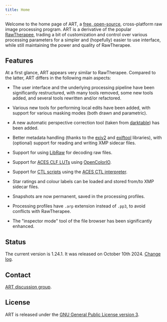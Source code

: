 ```yaml
---
title: Home
---
```

<!-- ![ART](logo.png) -->

<!-- ## About -->

Welcome to the home page of ART, a [free, open-source](https://www.gnu.org/philosophy/philosophy.html), cross-platform 
raw image processing program. 
ART is a derivative of the popular [RawTherapee](http://rawtherapee.com),
trading a bit of customization and control over various processing parameters for a simpler and (hopefully) easier to use interface,
while still maintaining the power and quality of RawTherapee.

## Features

At a first glance, ART appears very similar to RawTherapee. 
Compared to the latter, ART differs in the following main aspects:

- The user interface and the underlying processing pipeline have been significantly restructured, with many tools removed, some new tools added, and several tools rewritten and/or refactored. 

- Various new tools for performing local edits have been added, with support for various masking modes (both drawn and parametric).

- A new automatic perspective correction tool (taken from [darktable](http://darktable.org)) has been added.

- Better metadata handling (thanks to the [exiv2](http://exiv2.org) and [exiftool](http://exiftool.org) libraries), with (optional) support for reading and writing XMP sidecar files.

- Support for using [LibRaw](https://www.libraw.org) for decoding raw files.

- Support for [ACES CLF LUTs](https://docs.acescentral.com/specifications/clf/) using [OpenColorIO](https://opencolorio.org/).

- Support for [CTL scripts](https://acescentral.com/knowledge-base-2/ctl/) using the [ACES CTL interpreter](https://github.com/ampas/CTL).

- Star ratings and colour labels can be loaded and stored from/to XMP sidecar files.

- Snapshots are now permanent, saved in the processing profiles.

- Processing profiles have `.arp` extension instead of `.pp3`, to avoid conflicts with RawTherapee.

- The "inspector mode" tool of the file browser has been significantly enhanced.

## Status

The current version is 1.24.1. It was released on October 10th 2024.
[Change log](https://bitbucket.org/agriggio/art/branches/compare/1.24.1%0D1.23).

## Contact

[ART discussion group](https://discuss.pixls.us/c/software/ART).

## License 
ART is released under the [GNU General Public License version 3](https://www.gnu.org/licenses/gpl.html).
